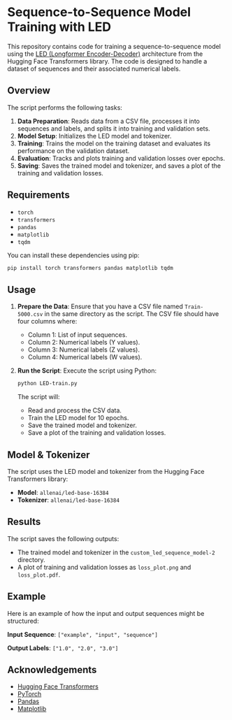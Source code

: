 # Sequence-to-Sequence Model Training with LED

This repository contains code for training a sequence-to-sequence model using the [LED (Longformer Encoder-Decoder)](https://huggingface.co/allenai/led-base-16384) architecture from the Hugging Face Transformers library. The code is designed to handle a dataset of sequences and their associated numerical labels.

## Overview

The script performs the following tasks:

1. **Data Preparation**: Reads data from a CSV file, processes it into sequences and labels, and splits it into training and validation sets.
2. **Model Setup**: Initializes the LED model and tokenizer.
3. **Training**: Trains the model on the training dataset and evaluates its performance on the validation dataset.
4. **Evaluation**: Tracks and plots training and validation losses over epochs.
5. **Saving**: Saves the trained model and tokenizer, and saves a plot of the training and validation losses.

## Requirements

- `torch`
- `transformers`
- `pandas`
- `matplotlib`
- `tqdm`

You can install these dependencies using pip:

```bash
pip install torch transformers pandas matplotlib tqdm
```

## Usage

1. **Prepare the Data**:
   Ensure that you have a CSV file named `Train-5000.csv` in the same directory as the script. The CSV file should have four columns where:

   - Column 1: List of input sequences.
   - Column 2: Numerical labels (Y values).
   - Column 3: Numerical labels (Z values).
   - Column 4: Numerical labels (W values).

2. **Run the Script**:
   Execute the script using Python:

   ```bash
   python LED-train.py
   ```

   The script will:

   - Read and process the CSV data.
   - Train the LED model for 10 epochs.
   - Save the trained model and tokenizer.
   - Save a plot of the training and validation losses.

## Model & Tokenizer

The script uses the LED model and tokenizer from the Hugging Face Transformers library:

- **Model**: `allenai/led-base-16384`
- **Tokenizer**: `allenai/led-base-16384`

## Results

The script saves the following outputs:

- The trained model and tokenizer in the `custom_led_sequence_model-2` directory.
- A plot of training and validation losses as `loss_plot.png` and `loss_plot.pdf`.

## Example

Here is an example of how the input and output sequences might be structured:

**Input Sequence**: `["example", "input", "sequence"]`

**Output Labels**: `["1.0", "2.0", "3.0"]`

## Acknowledgements

- [Hugging Face Transformers](https://huggingface.co/transformers/)
- [PyTorch](https://pytorch.org/)
- [Pandas](https://pandas.pydata.org/)
- [Matplotlib](https://matplotlib.org/)
```
